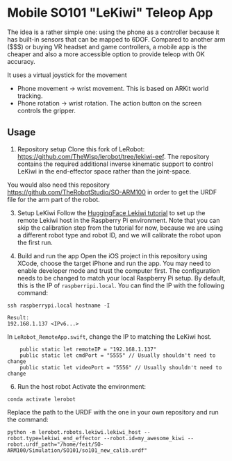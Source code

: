 # Mobile SO101 "LeKiwi" Teleop App

The idea is a rather simple one: using the phone as a controller because it has built-in sensors that can be mapped to 6DOF.
Compared to another arm ($$$) or buying VR headset and game controllers, a mobile app is the cheaper and also a more accessible option to provide teleop with OK accuracy. 

It uses a virtual joystick for the movement

- Phone movement -> wrist movement. This is based on ARKit world tracking.
- Phone rotation -> wrist rotation.
The action button on the screen controls the gripper.

## Usage

1. Repository setup
Clone this fork of LeRobot: https://github.com/TheWisp/lerobot/tree/lekiwi-eef. The repository contains the required additional inverse kinematic support to control LeKiwi in the end-effector space rather than the joint-space.

You would also need this repository https://github.com/TheRobotStudio/SO-ARM100 in order to get the URDF file for the arm part of the robot.

3. Setup LeKiwi
Follow the [HuggingFace Lekiwi tutorial](https://huggingface.co/docs/lerobot/lekiwi) to set up the remote Lekiwi host in the Raspberry Pi environment. Note that you can skip the calibration step from the tutorial for now, because we are using a different robot type and robot ID, and we will calibrate the robot upon the first run.

4. Build and run the app
Open the iOS project in this repository using XCode, choose the target iPhone and run the app. You may need to enable developer mode and trust the computer first.
The configuration needs to be changed to match your local Raspberry Pi setup. By default, this is the IP of `raspberripi.local`. You can find the IP with the following command:

```
ssh raspberrypi.local hostname -I

Result:
192.168.1.137 <IPv6...>
```

In `LeRobot_RemoteApp.swift`, change the IP to matching the LeKiwi host.
```
    public static let remoteIP = "192.168.1.137"
    public static let cmdPort = "5555" // Usually shouldn't need to change
    public static let videoPort = "5556" // Usually shouldn't need to change
```

6. Run the host robot
Activate the environment:
```
conda activate lerobot
```

Replace the path to the URDF with the one in your own repository and run the command:
```
python -m lerobot.robots.lekiwi.lekiwi_host --robot.type=lekiwi_end_effector --robot.id=my_awesome_kiwi --robot.urdf_path="/home/feit/SO-ARM100/Simulation/SO101/so101_new_calib.urdf"
```

